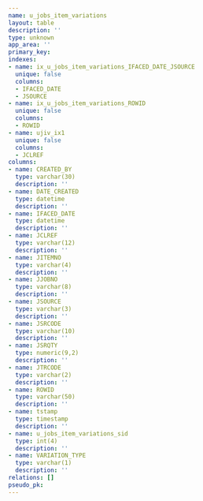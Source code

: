 ```yaml
---
name: u_jobs_item_variations
layout: table
description: ''
type: unknown
app_area: ''
primary_key: 
indexes:
- name: ix_u_jobs_item_variations_IFACED_DATE_JSOURCE
  unique: false
  columns:
  - IFACED_DATE
  - JSOURCE
- name: ix_u_jobs_item_variations_ROWID
  unique: false
  columns:
  - ROWID
- name: ujiv_ix1
  unique: false
  columns:
  - JCLREF
columns:
- name: CREATED_BY
  type: varchar(30)
  description: ''
- name: DATE_CREATED
  type: datetime
  description: ''
- name: IFACED_DATE
  type: datetime
  description: ''
- name: JCLREF
  type: varchar(12)
  description: ''
- name: JITEMNO
  type: varchar(4)
  description: ''
- name: JJOBNO
  type: varchar(8)
  description: ''
- name: JSOURCE
  type: varchar(3)
  description: ''
- name: JSRCODE
  type: varchar(10)
  description: ''
- name: JSRQTY
  type: numeric(9,2)
  description: ''
- name: JTRCODE
  type: varchar(2)
  description: ''
- name: ROWID
  type: varchar(50)
  description: ''
- name: tstamp
  type: timestamp
  description: ''
- name: u_jobs_item_variations_sid
  type: int(4)
  description: ''
- name: VARIATION_TYPE
  type: varchar(1)
  description: ''
relations: []
pseudo_pk: 
---
```


